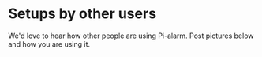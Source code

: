 # Setups by other users

We'd love to hear how other people are using Pi-alarm.  Post pictures below and how you are using it.
